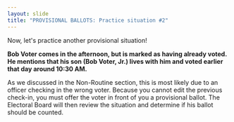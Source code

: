 ```yaml
---
layout: slide
title: "PROVISIONAL BALLOTS: Practice situation #2"
---
```


Now, let's practice another provisional situation!

**Bob Voter comes in the afternoon, but is marked as having already voted. He mentions that his son (Bob Voter, Jr.) lives with him and voted earlier that day around 10:30 AM.**

As we discussed in the Non-Routine section, this is most likely due to an officer checking in the wrong voter. Because you cannot edit the previous check-in, you must offer the voter in front of you a provisional ballot. The Electoral Board will then review the situation and determine if his ballot should be counted.